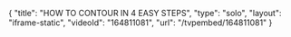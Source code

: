 {
    "title": "HOW TO CONTOUR IN 4 EASY STEPS",
    "type": "solo",
    "layout": "iframe-static",
    "videoId": "164811081",
    "url": "\/tvpembed\/164811081"
}